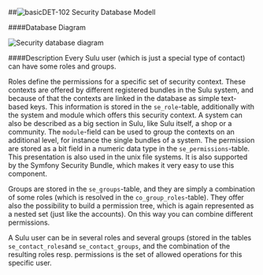 ##![basic](https://raw.github.com/massiveart/sulu-docs/master/system-requirements/images/basic.png)DET-102 Security Database Modell

####Database Diagram

![Security database diagram](https://raw.github.com/massiveart/sulu-docs/master/detail-specification/images/db/security.png)

####Description
Every Sulu user (which is just a special type of contact) can have some roles and groups.

Roles define the permissions for a specific set of security context. These contexts are offered by different registered bundles in the Sulu system, and because of that the contexts are linked in the database as simple text-based keys. This information is stored in the `se_role`-table, additionally with the system and module which offers this security context. A system can also be described as a big section in Sulu, like Sulu itself, a shop or a community. The `module`-field can be used to group the contexts on an additional level, for instance the single bundles of a system.
The permission are stored as a bit field in a numeric data type in the `se_permissions`-table. This presentation is also used in the unix file systems. It is also supported by the Symfony Security Bundle, which makes it very easy to use this component.

Groups are stored in the `se_groups`-table, and they are simply a combination of some roles (which is resolved in the `co_group_roles`-table). They offer also the possibility to build a permission tree, which is again represented as a nested set (just like the accounts). On this way you can combine different permissions.

A Sulu user can be in several roles and several groups (stored in the tables `se_contact_roles`and `se_contact_groups`, and the combination of the resulting roles resp. permissions is the set of allowed operations for this specific user. 
